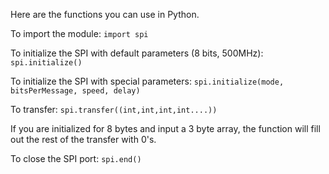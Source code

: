 Here are the functions you can use in Python.

To import the module:
`import spi`

To initialize the SPI with default parameters (8 bits, 500MHz):
`spi.initialize()`

To initialize the SPI with special parameters:
`spi.initialize(mode, bitsPerMessage, speed, delay)`

To transfer:
`spi.transfer((int,int,int,int....))`

If you are initialized for 8 bytes and input a 3 byte array, the function will fill out the rest of the transfer with 0's.

To close the SPI port:
`spi.end()`